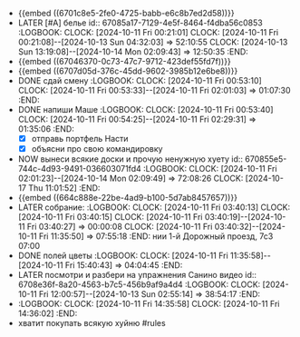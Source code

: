 - {{embed ((6701c8e5-2fe0-4725-babb-e6c8b7ed2d58))}}
- LATER [#A] белье
  id:: 67085a17-7129-4e5f-8464-f4dba56c0853
  :LOGBOOK:
  CLOCK: [2024-10-11 Fri 00:21:01]
  CLOCK: [2024-10-11 Fri 00:21:08]--[2024-10-13 Sun 04:32:03] =>  52:10:55
  CLOCK: [2024-10-13 Sun 13:19:08]--[2024-10-14 Mon 02:09:43] =>  12:50:35
  :END:
- {{embed ((67046370-0c73-47c7-9712-423def55fd7f))}}
- {{embed ((6707d05d-376c-45dd-9602-3985b12e6be8))}}
- DONE сдай смену
  :LOGBOOK:
  CLOCK: [2024-10-11 Fri 00:53:10]
  CLOCK: [2024-10-11 Fri 00:53:33]--[2024-10-11 Fri 02:01:03] =>  01:07:30
  :END:
- DONE напиши Маше
  :LOGBOOK:
  CLOCK: [2024-10-11 Fri 00:53:40]
  CLOCK: [2024-10-11 Fri 00:54:25]--[2024-10-11 Fri 02:29:31] =>  01:35:06
  :END:
  * [x] отправь портфель Насти
  * [x] объясни про свою командировку
- NOW вынеси всякие доски и прочую ненужную хуету
  id:: 670855e5-744c-4d93-9491-036603071fd4
  :LOGBOOK:
  CLOCK: [2024-10-11 Fri 02:01:23]--[2024-10-14 Mon 02:09:49] =>  72:08:26
  CLOCK: [2024-10-17 Thu 11:01:52]
  :END:
- {{embed ((664c888e-22be-4ad9-b100-5d7ab8457657))}}
- LATER собрание:
  :LOGBOOK:
  CLOCK: [2024-10-11 Fri 03:40:13]
  CLOCK: [2024-10-11 Fri 03:40:15]
  CLOCK: [2024-10-11 Fri 03:40:19]--[2024-10-11 Fri 03:40:27] =>  00:00:08
  CLOCK: [2024-10-11 Fri 03:40:32]--[2024-10-11 Fri 11:35:50] =>  07:55:18
  :END:
  нии
  1-й Дорожный проезд, 7с3
  07:00
- DONE полей цветы
  :LOGBOOK:
  CLOCK: [2024-10-11 Fri 11:35:58]--[2024-10-11 Fri 15:40:43] =>  04:04:45
  :END:
- LATER посмотри и разбери на упражнения Санино видео
  id:: 6708e36f-8a20-4563-b7c5-456b9af9a4d4
  :LOGBOOK:
  CLOCK: [2024-10-11 Fri 12:00:57]--[2024-10-13 Sun 02:55:14] =>  38:54:17
  :END:
- :LOGBOOK:
  CLOCK: [2024-10-11 Fri 14:35:58]
  CLOCK: [2024-10-11 Fri 14:36:02]
  :END:
- хватит покупать всякую хуйню #rules